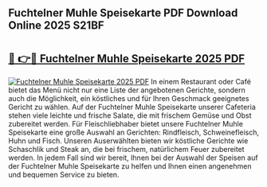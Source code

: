 ## Fuchtelner Muhle Speisekarte PDF Download Online 2025 S21BF

# <h2><a href="http://gcb2zu.nevu.top/?p=Fuchtelner+Muhle+Speisekarte">🔗 👉🔴 Fuchtelner Muhle Speisekarte 2025 PDF</a></h2>

[![Fuchtelner Muhle Speisekarte 2025 PDF](https://i.imgur.com/dBaPXMq.png)](http://gcb2zu.nevu.top/?p=Fuchtelner+Muhle+Speisekarte)
In einem Restaurant oder Café bietet das Menü nicht nur eine Liste der angebotenen Gerichte, sondern auch die Möglichkeit, ein köstliches und für Ihren Geschmack geeignetes Gericht zu wählen. Auf der Fuchtelner Muhle Speisekarte unserer Cafeteria stehen viele leichte und frische Salate, die mit frischem Gemüse und Obst zubereitet werden. Für Fleischliebhaber bietet unsere Fuchtelner Muhle Speisekarte eine große Auswahl an Gerichten: Rindfleisch, Schweinefleisch, Huhn und Fisch. Unseren Auserwählten bieten wir köstliche Gerichte wie Schaschlik und Steak an, die bei frischem, natürlichem Feuer zubereitet werden. In jedem Fall sind wir bereit, Ihnen bei der Auswahl der Speisen auf der Fuchtelner Muhle Speisekarte zu helfen und Ihnen einen angenehmen und bequemen Service zu bieten.
